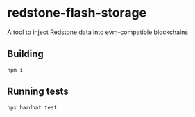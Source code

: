 # redstone-flash-storage
A tool to inject Redstone data into evm-compatible blockchains

## Building

```
npm i 
```

## Running tests

```
npx hardhat test 
```
